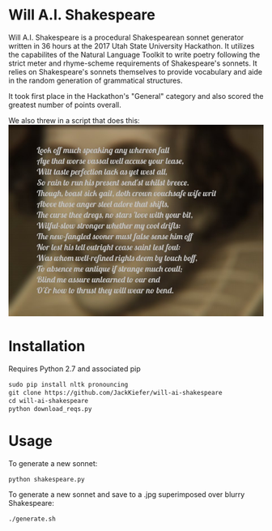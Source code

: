 # Will A.I. Shakespeare
Will A.I. Shakespeare is a procedural Shakespearean sonnet generator written in 36 hours at the 2017 Utah State University Hackathon. It utilizes the capabilites of the Natural Language Toolkit to write poetry following the strict meter and rhyme-scheme requirements of Shakespeare's sonnets. It relies on Shakespeare's sonnets themselves to provide vocabulary and aide in the random generation of grammatical structures. 

It took first place in the Hackathon's "General" category and also scored the greatest number of points overall.

We also threw in a script that does this:
<kbd>
![Will-Ai-Sonnet](./Sonnet.jpg "Example Sonnet")
</kbd>

# Installation

Requires Python 2.7 and associated pip

```
sudo pip install nltk pronouncing
git clone https://github.com/JackKiefer/will-ai-shakespeare
cd will-ai-shakespeare
python download_reqs.py
```

# Usage

To generate a new sonnet:
```
python shakespeare.py
```

To generate a new sonnet and save to a .jpg superimposed over blurry Shakespeare:
```
./generate.sh
```

